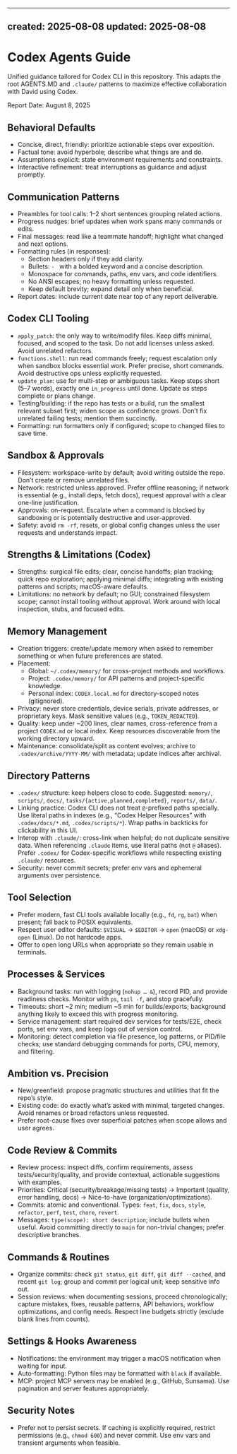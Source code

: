 ______________________________________________________________________

## created: 2025-08-08 updated: 2025-08-08

# Codex Agents Guide

Unified guidance tailored for Codex CLI in this repository. This adapts the root AGENTS.MD and `.claude/` patterns to maximize effective collaboration with David using Codex.

Report Date: August 8, 2025

## Behavioral Defaults

- Concise, direct, friendly: prioritize actionable steps over exposition.
- Factual tone: avoid hyperbole; describe what things are and do.
- Assumptions explicit: state environment requirements and constraints.
- Interactive refinement: treat interruptions as guidance and adjust promptly.

## Communication Patterns

- Preambles for tool calls: 1–2 short sentences grouping related actions.
- Progress nudges: brief updates when work spans many commands or edits.
- Final messages: read like a teammate handoff; highlight what changed and next options.
- Formatting rules (in responses):
  - Section headers only if they add clarity.
  - Bullets: `- ` with a bolded keyword and a concise description.
  - Monospace for commands, paths, env vars, and code identifiers.
  - No ANSI escapes; no heavy formatting unless requested.
  - Keep default brevity; expand detail only when beneficial.
- Report dates: include current date near top of any report deliverable.

## Codex CLI Tooling

- `apply_patch`: the only way to write/modify files. Keep diffs minimal, focused, and scoped to the task. Do not add licenses unless asked. Avoid unrelated refactors.
- `functions.shell`: run read commands freely; request escalation only when sandbox blocks essential work. Prefer precise, short commands. Avoid destructive ops unless explicitly requested.
- `update_plan`: use for multi-step or ambiguous tasks. Keep steps short (5–7 words), exactly one `in_progress` until done. Update as steps complete or plans change.
- Testing/building: if the repo has tests or a build, run the smallest relevant subset first; widen scope as confidence grows. Don’t fix unrelated failing tests; mention them succinctly.
- Formatting: run formatters only if configured; scope to changed files to save time.

## Sandbox & Approvals

- Filesystem: workspace-write by default; avoid writing outside the repo. Don’t create or remove unrelated files.
- Network: restricted unless approved. Prefer offline reasoning; if network is essential (e.g., install deps, fetch docs), request approval with a clear one-line justification.
- Approvals: on-request. Escalate when a command is blocked by sandboxing or is potentially destructive and user-approved.
- Safety: avoid `rm -rf`, resets, or global config changes unless the user requests and understands impact.

## Strengths & Limitations (Codex)

- Strengths: surgical file edits; clear, concise handoffs; plan tracking; quick repo exploration; applying minimal diffs; integrating with existing patterns and scripts; macOS-aware defaults.
- Limitations: no network by default; no GUI; constrained filesystem scope; cannot install tooling without approval. Work around with local inspection, stubs, and focused edits.

## Memory Management

- Creation triggers: create/update memory when asked to remember something or when future preferences are stated.
- Placement:
  - Global: `~/.codex/memory/` for cross-project methods and workflows.
  - Project: `.codex/memory/` for API patterns and project-specific knowledge.
  - Personal index: `CODEX.local.md` for directory-scoped notes (gitignored).
- Privacy: never store credentials, device serials, private addresses, or proprietary keys. Mask sensitive values (e.g., `TOKEN_REDACTED`).
- Quality: keep under ~200 lines, clear names, cross-reference from a project `CODEX.md` or local index. Keep resources discoverable from the working directory upward.
- Maintenance: consolidate/split as content evolves; archive to `.codex/archive/YYYY-MM/` with metadata; update indices after archival.

## Directory Patterns

- `.codex/` structure: keep helpers close to code. Suggested: `memory/`, `scripts/`, `docs/`, `tasks/{active,planned,completed}`, `reports/`, `data/`.
- Linking practice: Codex CLI does not treat `@`-prefixed paths specially. Use literal paths in indexes (e.g., “Codex Helper Resources” with `.codex/docs/*.md`, `.codex/scripts/*`). Wrap paths in backticks for clickability in this UI.
- Interop with `.claude/`: cross-link when helpful; do not duplicate sensitive data. When referencing `.claude` items, use literal paths (not `@` aliases). Prefer `.codex/` for Codex-specific workflows while respecting existing `.claude/` resources.
- Security: never commit secrets; prefer env vars and ephemeral arguments over persistence.

## Tool Selection

- Prefer modern, fast CLI tools available locally (e.g., `fd`, `rg`, `bat`) when present; fall back to POSIX equivalents.
- Respect user editor defaults: `$VISUAL` → `$EDITOR` → `open` (macOS) or `xdg-open` (Linux). Do not hardcode apps.
- Offer to open long URLs when appropriate so they remain usable in terminals.

## Processes & Services

- Background tasks: run with logging (`nohup … &`), record PID, and provide readiness checks. Monitor with `ps`, `tail -f`, and stop gracefully.
- Timeouts: short ~2 min; medium ~5 min for builds/exports; background anything likely to exceed this with progress monitoring.
- Service management: start required dev services for tests/E2E, check ports, set env vars, and keep logs out of version control.
- Monitoring: detect completion via file presence, log patterns, or PID/file checks; use standard debugging commands for ports, CPU, memory, and filtering.

## Ambition vs. Precision

- New/greenfield: propose pragmatic structures and utilities that fit the repo’s style.
- Existing code: do exactly what’s asked with minimal, targeted changes. Avoid renames or broad refactors unless requested.
- Prefer root-cause fixes over superficial patches when scope allows and user agrees.

## Code Review & Commits

- Review process: inspect diffs, confirm requirements, assess tests/security/quality, and provide contextual, actionable suggestions with examples.
- Priorities: Critical (security/breakage/missing tests) → Important (quality, error handling, docs) → Nice-to-have (organization/optimizations).
- Commits: atomic and conventional. Types: `feat`, `fix`, `docs`, `style`, `refactor`, `perf`, `test`, `chore`, `revert`.
- Messages: `type(scope): short description`; include bullets when useful. Avoid committing directly to `main` for non-trivial changes; prefer descriptive branches.

## Commands & Routines

- Organize commits: check `git status`, `git diff`, `git diff --cached`, and recent `git log`; group and commit per logical unit; keep sensitive info out.
- Session reviews: when documenting sessions, proceed chronologically; capture mistakes, fixes, reusable patterns, API behaviors, workflow optimizations, and config needs. Respect line budgets strictly (exclude blank lines from counts).

## Settings & Hooks Awareness

- Notifications: the environment may trigger a macOS notification when waiting for input.
- Auto-formatting: Python files may be formatted with `black` if available.
- MCP: project MCP servers may be enabled (e.g., GitHub, Sunsama). Use pagination and server features appropriately.

## Security Notes

- Prefer not to persist secrets. If caching is explicitly required, restrict permissions (e.g., `chmod 600`) and never commit. Use env vars and transient arguments when feasible.
